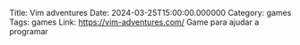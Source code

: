 Title: Vim adventures
Date: 2024-03-25T15:00:00.000000
Category: games
Tags: games
Link: https://vim-adventures.com/
Game para ajudar a programar
